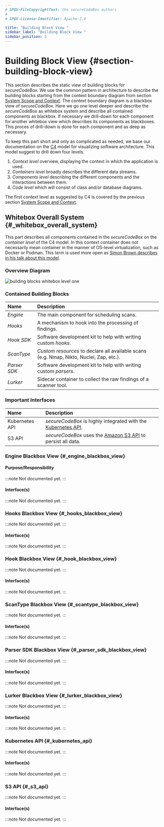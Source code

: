 ```yaml
---
# SPDX-FileCopyrightText: the secureCodeBox authors
#
# SPDX-License-Identifier: Apache-2.0

title: "Building Block View "
sidebar_label: "Building Block View "
sidebar_position: 5
---
```

# Building Block View {#section-building-block-view}

This section describes the static view of building blocks for _secureCodeBox_. We use the common pattern in architecture to describe the building blocks starting from the context boundary diagram from section [System Scope and Context](/docs/architecture/system_scope_and_context). The context boundary diagram is a blackbox view of _secureCodeBox_. Here we go one level deeper and describe the _secureCodeBox_ as whitebox system and describe all contained components as blackbox. If necessary we drill-down for each component for another whitebox view which describes its components as blackboxes. This proces of drill-down is done for each component and as deep as necessary.

To keep this part short and only as complicated as needed, we base our documentation on the [C4][C4] model for visualizing software architecture. This model suggest to drill down four levels. 

1. _Context level_ overview, displaying the context in which the application is used. 
2. _Containers level_ broadly describes the different data streams. 
3. _Components level_ describing the different components and the interactions between them. 
4. _Code level_ which will consist of class and/or database diagrams.

The first context level as suggested by C4 is covered by the previous section [System Scope and Context](/docs/architecture/system_scope_and_context).

## Whitebox Overall System {#_whitebox_overall_system}

This part describes all components contained in the _secureCodeBox_ on the _container level_ of the C4 model. In this context container does not necessarily mean container in the manner of OS-level virtualization, such as Docker or Podman. This term is used more open as [Simon Brown describes in his talk about this model][C4-talk].

### Overview Diagram

![building blocks whitebox level one](/img/docs/architecture/building-blocks-whitebox-level-1.png)

### Contained Building Blocks

| Name         | Description                                                                              |
|:-------------|:-----------------------------------------------------------------------------------------|
| _Engine_     | The main component for scheduling scans.                                                 |
| _Hooks_      | A mechanism to hook into the processing of findings.                                     |
| _Hook SDK_   | Software development kit to help with writing custom _hooks_.                            |
| _ScanType_   | _Custom resources_ to declare all available scans (e.g. Nmap, Nikto, Nuclei, Zap, etc.). |
| _Parser SDK_ | Software development kit to help with writing custom _parsers_.                          |
| _Lurker_     | Sidecar container to collect the raw findings of a scanner tool.                         |

### Important Interfaces

| Name           | Description                                                              |
|:---------------|:-------------------------------------------------------------------------|
| Kubernetes API | _secureCodeBox_ is highly integrated with the [Kubernetes API][k8s-api]. |
| S3 API         | _secureCodeBox_ uses the [Amazon S3 API][s3-api] to persist all data.    |

### Engine Blackbox View {#_engine_blackbox_view}

#### Purpose/Responsibility

:::note
Not documented yet.
:::

#### Interface(s)

:::note
Not documented yet.
:::

### Hooks Blackbox View {#_hooks_blackbox_view}

:::note
Not documented yet.
:::

#### Interface(s)

:::note
Not documented yet.
:::

### Hook Blackbox View {#_hook_blackbox_view}

:::note
Not documented yet.
:::

#### Interface(s)

:::note
Not documented yet.
:::

### ScanType Blackbox View {#_scantype_blackbox_view}

:::note
Not documented yet.
:::

#### Interface(s)

:::note
Not documented yet.
:::

### Parser SDK Blackbox View {#_parser_sdk_blackbox_view}

:::note
Not documented yet.
:::

#### Interface(s)

:::note
Not documented yet.
:::

### Lurker Blackbox View {#_lurker_blackbox_view}

:::note
Not documented yet.
:::

#### Interface(s)

:::note
Not documented yet.
:::

### Kubernetes API {#_kubernetes_api}

:::note
Not documented yet.
:::

#### Interface(s)

:::note
Not documented yet.
:::

### S3 API {#_s3_api}

:::note
Not documented yet.
:::

#### Interface(s)

:::note
Not documented yet.
:::

<!--
## Level 2 {#_level_2}

### White Box *building block 1* {#_white_box_emphasis_building_block_1_emphasis}

*white box template*

### White Box *building block 2* {#_white_box_emphasis_building_block_2_emphasis}

*white box template*

...

### White Box *building block m* {#_white_box_emphasis_building_block_m_emphasis}

*white box template*

## Level 3 {#_level_3}

### White Box _building block x.1_ {#_white_box_building_block_x_1}

*white box template*

### White Box _building block x.2_ {#_white_box_building_block_x_2}

*white box template*

### White Box _building block y.1_ {#_white_box_building_block_y_1}

*white box template*
-->

[C4]:       https://c4model.com/
[C4-talk]:  https://youtu.be/x2-rSnhpw0g
[k8s-api]:  https://kubernetes.io/docs/concepts/overview/kubernetes-api/
[s3-api]:   https://docs.aws.amazon.com/AmazonS3/latest/API/Welcome.html
